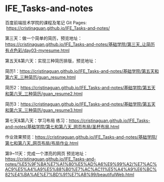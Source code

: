 # IFE_Tasks-and-notes
百度前端技术学院的课程及笔记
Git Pages:  https://cristinaguan.github.io/IFE_Tasks-and-notes/

第三天：做一个简单的简历，预览地址：https://cristinaguan.github.io/IFE_Tasks-and-notes/基础学院/第三天_让简历有点色彩/day03-myresume.html

第五天&第六天：实现三种简历排版，预览地址：

简历1：https://cristinaguan.github.io/IFE_Tasks-and-notes/基础学院/第五天和第六天_三种简历/guan_resume.html

简历2：https://cristinaguan.github.io/IFE_Tasks-and-notes/基础学院/第五天和第六天_三种简历/guan_resume2.html

简历3：https://cristinaguan.github.io/IFE_Tasks-and-notes/基础学院/第五天和第六天_三种简历/guan_resume3.html

第七天&第八天：学习布局
练习：https://cristinaguan.github.io/IFE_Tasks-and-notes/基础学院/第七和第八天_网页布局/圣杯布局.html

作业效果预览：https://cristinaguan.github.io/IFE_Tasks-and-notes/基础学院/第七和第八天_网页布局/布局作业.html

第9~11天：完成一个漂亮的网页
预览地址：https://cristinaguan.github.io/IFE_Tasks-and-notes/%E5%9F%BA%E7%A1%80%E5%AD%A6%E9%99%A2/%E7%AC%AC9%E5%A4%A9%E5%88%B0%E7%AC%AC11%E5%A4%A9%E6%BC%82%E4%BA%AE%E7%BD%91%E7%AB%99/beautifulWeb.html


